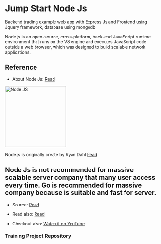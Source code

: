 # Jump Start Node Js

Backend trading example web app with Express Js and Frontend using Jquery framework, database using mongodb

Node.js is an open-source, cross-platform, back-end JavaScript runtime environment that runs on the V8 engine and executes JavaScript code outside a web browser, which was designed to build scalable network applications.

## Reference

- About Node Js: [Read](https://en.wikipedia.org/wiki/Node.js)

<img src="https://qwords.com/blog/wp-content/uploads/2020/05/node-js-adalah.png" height="200" alt="Node JS" /></a>&emsp;

Node.js is originally create by Ryan Dahl [Read](https://en.wikipedia.org/wiki/Ryan_Dahl)

## Node Js is not recommended for massive scalable server company that many user access every time. Go is recommended for massive company because is suitable and fast for server.

- Source: [Read](https://stackoverflow.blog/2020/11/02/go-golang-learn-fast-programming-languages/)

- Read also: [Read](https://medium.com/@imior/10-things-i-regret-about-node-js-ryan-dahl-2ba71ff6b4dc)

- Checkout also: [Watch it on YouTube](https://www.youtube.com/watch?v=M3BM9TB-8yA)

### Training Project Repository